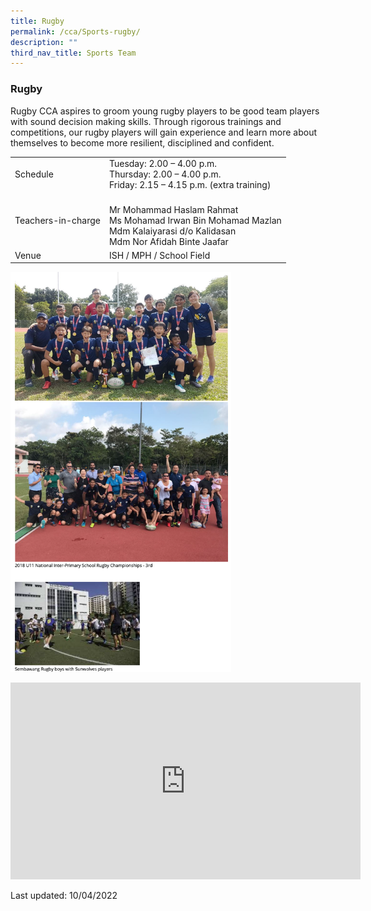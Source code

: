 ```yaml
---
title: Rugby
permalink: /cca/Sports-rugby/
description: ""
third_nav_title: Sports Team
---
```

### Rugby

Rugby CCA aspires to groom young rugby players to be good team players with sound decision making skills. Through rigorous trainings and competitions, our rugby players will gain experience and learn more about themselves to become more resilient, disciplined and confident.


|  |  |
|---|---|
| Schedule | Tuesday: 2.00 – 4.00 p.m.<br>Thursday: 2.00 – 4.00 p.m.   <br> Friday: 2.15 – 4.15 p.m.  (extra training) |
| Teachers-in-charge | <br>Mr Mohammad Haslam Rahmat<br>Ms Mohamad Irwan Bin Mohamad Mazlan<br>Mdm Kalaiyarasi d/o Kalidasan<br>Mdm Nor Afidah Binte Jaafar |
| Venue  | ISH / MPH / School Field |

<img src="/images/cca3.png" 
     style="width:70%">


<div class="bp-youtube">

<iframe width="560" height="315" src="https://www.youtube.com/embed/mRQN3-H-d8A" title="YouTube video player" frameborder="0" allow="accelerometer; autoplay; clipboard-write; encrypted-media; gyroscope; picture-in-picture" allowfullscreen></iframe>

</div>

Last updated: 10/04/2022